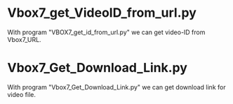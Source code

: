 # Vbox7_get_VideoID_from_url.py 
With program "VBOX7_get_id_from_url.py" we can get video-ID from Vbox7_URL.
# Vbox7_Get_Download_Link.py
With program "Vbox7_Get_Download_Link.py" we can get download link for video file.

